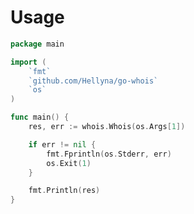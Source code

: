 Usage
=====

```go
package main

import (
	`fmt`
	`github.com/Hellyna/go-whois`
	`os`
)

func main() {
	res, err := whois.Whois(os.Args[1])

	if err != nil {
		fmt.Fprintln(os.Stderr, err)
		os.Exit(1)
	}

	fmt.Println(res)
}
```

<!---
vim:ts=4 sw=4 noet:
-->
